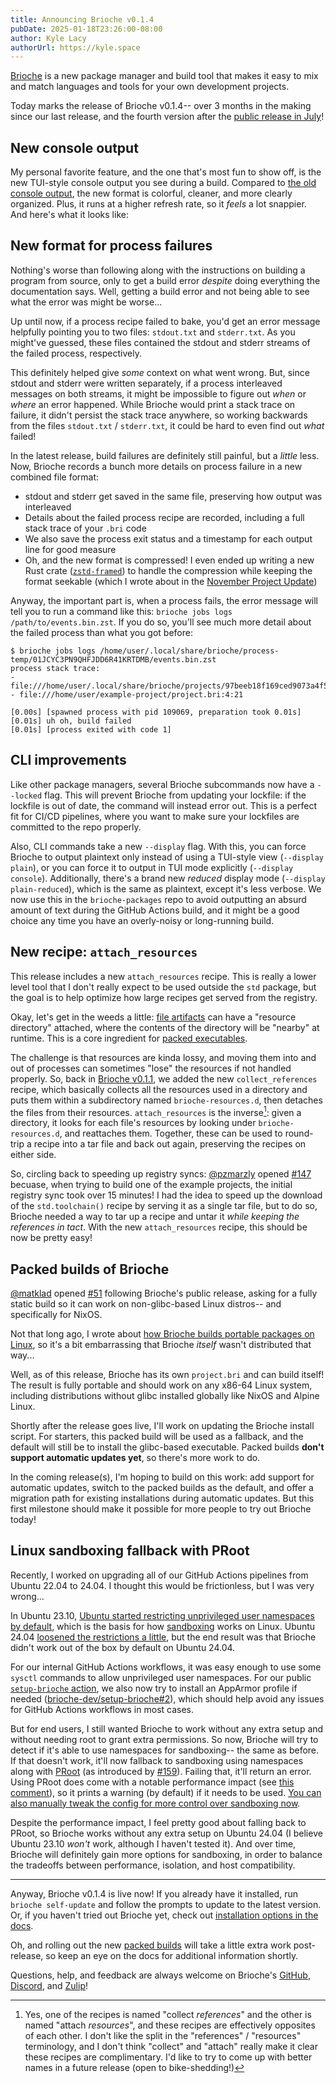 ```yaml
---
title: Announcing Brioche v0.1.4
pubDate: 2025-01-18T23:26:00-08:00
author: Kyle Lacy
authorUrl: https://kyle.space
---
```


[Brioche](https://brioche.dev/) is a new package manager and build tool that makes it easy to mix and match languages and tools for your own development projects.

Today marks the release of Brioche v0.1.4-- over 3 months in the making since our last release, and the fourth version after the [public release in July](https://brioche.dev/blog/announcing-brioche/)!

## New console output

My personal favorite feature, and the one that's most fun to show off, is the new TUI-style console output you see during a build. Compared to [the old console output](https://asciinema.org/a/9W15OfFdkIljSS2tVrIlWKIlX), the new format is colorful, cleaner, and more clearly organized. Plus, it runs at a higher refresh rate, so it _feels_ a lot snappier. And here's what it looks like:

<div>
  <script src="https://asciinema.org/a/681816.js" id="asciicast-681816" async="true"></script>
</div>

## New format for process failures

Nothing's worse than following along with the instructions on building a program from source, only to get a build error _despite_ doing everything the documentation says. Well, getting a build error and not being able to see what the error was might be worse...

Up until now, if a process recipe failed to bake, you'd get an error message helpfully pointing you to two files: `stdout.txt` and `stderr.txt`. As you might've guessed, these files contained the stdout and stderr streams of the failed process, respectively.

This definitely helped give _some_ context on what went wrong. But, since stdout and stderr were written separately, if a process interleaved messages on both streams, it might be impossible to figure out _when_ or _where_ an error happened. While Brioche would print a stack trace on failure, it didn't persist the stack trace anywhere, so working backwards from the files `stdout.txt` / `stderr.txt`, it could be hard to even find out _what_ failed!

In the latest release, build failures are definitely still painful, but a _little_ less. Now, Brioche records a bunch more details on process failure in a new combined file format:

- stdout and stderr get saved in the same file, preserving how output was interleaved
- Details about the failed process recipe are recorded, including a full stack trace of your `.bri` code
- We also save the process exit status and a timestamp for each output line for good measure
- Oh, and the new format is compressed! I even ended up writing a new Rust crate ([`zstd-framed`](https://crates.io/crates/zstd-framed)) to handle the compression while keeping the format seekable (which I wrote about in the [November Project Update](/blog/project-update-2024-11))

Anyway, the important part is, when a process fails, the error message will tell you to run a command like this: `brioche jobs logs /path/to/events.bin.zst`. If you do so, you'll see much more detail about the failed process than what you got before:

```console
$ brioche jobs logs /home/user/.local/share/brioche/process-temp/01JCYC3PN9QHFJDD6R41KRTDMB/events.bin.zst
process stack trace:
- file:///home/user/.local/share/brioche/projects/97beeb18f169ced9073a4f542f4195ef675ca4b1407170a247485c21545987bf/extra/run_bash.bri:42:14
- file:///home/user/example-project/project.bri:4:21

[0.00s] [spawned process with pid 109069, preparation took 0.01s]
[0.01s] uh oh, build failed
[0.01s] [process exited with code 1]
```

## CLI improvements

Like other package managers, several Brioche subcommands now have a `--locked` flag. This will prevent Brioche from updating your lockfile: if the lockfile is out of date, the command will instead error out. This is a perfect fit for CI/CD pipelines, where you want to make sure your lockfiles are committed to the repo properly.

Also, CLI commands take a new `--display` flag. With this, you can force Brioche to output plaintext only instead of using a TUI-style view (`--display plain`), or you can force it to output in TUI mode explicitly (`--display console`). Additionally, there's a brand new _reduced_ display mode (`--display plain-reduced`), which is the same as plaintext, except it's less verbose. We now use this in the `brioche-packages` repo to avoid outputting an absurd amount of text during the GitHub Actions build, and it might be a good choice any time you have an overly-noisy or long-running build.

## New recipe: `attach_resources`

This release includes a new `attach_resources` recipe. This is really a lower level tool that I don't really expect to be used outside the `std` package, but the goal is to help optimize how large recipes get served from the registry.

Okay, let's get in the weeds a little: [file artifacts](/docs/core-concepts/artifacts#files) can have a "resource directory" attached, where the contents of the directory will be "nearby" at runtime. This is a core ingredient for [packed executables](/docs/how-it-works/packed-executables).

The challenge is that resources are kinda lossy, and moving them into and out of processes can sometimes "lose" the resources if not handled properly. So, back in [Brioche v0.1.1](https://github.com/brioche-dev/brioche/releases/tag/v0.1.1), we added the new `collect_references` recipe, which basically collects all the resources used in a directory and puts them within a subdirectory named `brioche-resources.d`, then detaches the files from their resources. `attach_resources` is the inverse[^attach-resources-and-collect-references-naming]: given a directory, it looks for each file's resources by looking under `brioche-resources.d`, and reattaches them. Together, these can be used to round-trip a recipe into a tar file and back out again, preserving the recipes on either side.

So, circling back to speeding up registry syncs: [@pzmarzly](https://github.com/brioche-dev/brioche/issues/147) opened [#147](https://github.com/brioche-dev/brioche/issues/147) becuase, when trying to build one of the example projects, the initial registry sync took over 15 minutes! I had the idea to speed up the download of the `std.toolchain()` recipe by serving it as a single tar file, but to do so, Brioche needed a way to tar up a recipe and untar it _while keeping the references in tact_. With the new `attach_resources` recipe, this should be now be pretty easy!

## Packed builds of Brioche

[@matklad](https://github.com/matklad) opened [#51](https://github.com/brioche-dev/brioche/issues/51) following Brioche's public release, asking for a fully static build so it can work on non-glibc-based Linux distros-- and specifically for NixOS.

Not that long ago, I wrote about [how Brioche builds portable packages on Linux](/blog/portable-dynamically-linked-packages-on-linux), so it's a bit embarrassing that Brioche _itself_ wasn't distributed that way...

Well, as of this release, Brioche has its own `project.bri` and can build itself! The result is fully portable and should work on any x86-64 Linux system, including distributions without glibc installed globally like NixOS and Alpine Linux.

Shortly after the release goes live, I'll work on updating the Brioche install script. For starters, this packed build will be used as a fallback, and the default will still be to install the glibc-based executable. Packed builds **don't support automatic updates yet**, so there's more work to do.

In the coming release(s), I'm hoping to build on this work: add support for automatic updates, switch to the packed builds as the default, and offer a migration path for existing installations during automatic updates. But this first milestone should make it possible for more people to try out Brioche today!

## Linux sandboxing fallback with PRoot

Recently, I worked on upgrading all of our GitHub Actions pipelines from Ubuntu 22.04 to 24.04. I thought this would be frictionless, but I was very wrong...

In Ubuntu 23.10, [Ubuntu started restricting unprivileged user namespaces by default](https://ubuntu.com/blog/ubuntu-23-10-restricted-unprivileged-user-namespaces), which is the basis for how [sandboxing](/docs/how-it-works/sandboxing) works on Linux. Ubuntu 24.04 [loosened the restrictions a little](https://ubuntu.com/blog/whats-new-in-security-for-ubuntu-24-04-lts#:~:text=22.04%20LTS.-,Unprivileged%20user%20namespace%20restrictions,-Unprivileged%20user%20namespaces), but the end result was that Brioche didn't work out of the box by default on Ubuntu 24.04.

For our internal GitHub Actions workflows, it was easy enough to use some `sysctl` commands to allow unprivileged user namespaces. For our public [`setup-brioche` action](https://github.com/brioche-dev/setup-brioche), we also now try to install an AppArmor profile if needed ([brioche-dev/setup-brioche#2](https://github.com/brioche-dev/setup-brioche/pull/2)), which should help avoid any issues for GitHub Actions workflows in most cases.

But for end users, I still wanted Brioche to work without any extra setup and without needing root to grant extra permissions. So now, Brioche will try to detect if it's able to use namespaces for sandboxing-- the same as before. If that doesn't work, it'll now fallback to sandboxing using namespaces along with [PRoot](https://proot-me.github.io/) (as introduced by [#159](https://github.com/brioche-dev/brioche/pull/159)). Failing that, it'll return an error. Using PRoot does come with a notable performance impact (see [this comment](https://github.com/brioche-dev/brioche/pull/159#issuecomment-2589262344)), so it prints a warning (by default) if it needs to be used. [You can also manually tweak the config for more control over sandboxing now](/docs/configuration#sandbox-configuration).

Despite the performance impact, I feel pretty good about falling back to PRoot, so Brioche works without any extra setup on Ubuntu 24.04 (I believe Ubuntu 23.10 _won't_ work, although I haven't tested it). And over time, Brioche will definitely gain more options for sandboxing, in order to balance the tradeoffs between performance, isolation, and host compatibility.

---

Anyway, Brioche v0.1.4 is live now! If you already have it installed, run `brioche self-update` and follow the prompts to update to the latest version. Or, if you haven't tried out Brioche yet, check out [installation options in the docs](/docs/installation).

Oh, and rolling out the new [packed builds](#packed-builds-of-brioche) will take a little extra work post-release, so keep an eye on the docs for additional information shortly.

Questions, help, and feedback are always welcome on Brioche's [GitHub](https://github.com/brioche-dev/brioche), [Discord](https://discord.gg/cw5QeWv4E5), and [Zulip](https://brioche.zulipchat.com/)!


[^attach-resources-and-collect-references-naming]: Yes, one of the recipes is named "collect _references_" and the other is named "attach _resources_", and these recipes are effectively opposites of each other. I don't like the split in the "references" / "resources" terminology, and I don't think "collect" and "attach" really make it clear these recipes are complimentary. I'd like to try to come up with better names in a future release (open to bike-shedding!)
